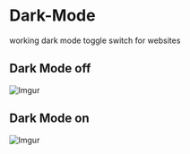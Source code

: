 # Dark-Mode
working dark mode toggle switch for websites

## Dark Mode off
![Imgur](https://i.imgur.com/CkwmHH1.png)

## Dark Mode on
![Imgur](https://i.imgur.com/MDzNJrE.png)
